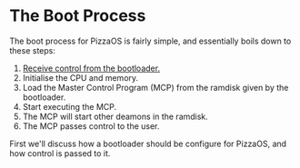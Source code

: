 # The Boot Process
The boot process for PizzaOS is fairly simple, and essentially boils down to these steps:

1. [Receive control from the bootloader.](/overview/bootloader)
2. Initialise the CPU and memory.
3. Load the Master Control Program (MCP) from the ramdisk given by the bootloader.
4. Start executing the MCP.
5. The MCP will start other deamons in the ramdisk.
6. The MCP passes control to the user.

First we'll discuss how a bootloader should be configure for PizzaOS, and how control is passed to it.
